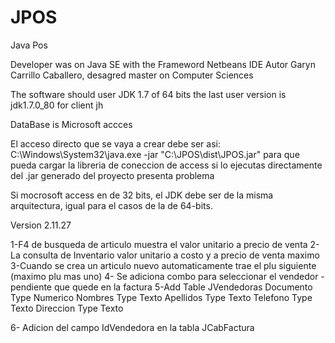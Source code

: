 # JPOS
Java Pos 

Developer was on Java SE with the Frameword Netbeans IDE
Autor Garyn Carrillo Caballero, desagred master on Computer Sciences

The software should user JDK 1.7 of 64 bits 
the last user version is jdk1.7.0_80 for client jh

DataBase is Microsoft accces


El acceso directo que se vaya a crear debe ser asi:
C:\Windows\System32\java.exe -jar "C:\JPOS\dist\JPOS.jar"
para que pueda cargar la libreria de coneccion de access
si lo ejecutas directamente del .jar generado del proyecto presenta problema


Si mocrosoft access en de 32 bits, el JDK debe ser de la misma arquitectura, igual para el casos de la de 64-bits.


Version 2.11.27

1-F4 de busqueda de articulo muestra el valor unitario a precio de venta
2-La consulta de Inventario valor unitario a costo y a precio de venta maximo
3-Cuando se crea un articulo nuevo automaticamente trae el plu siguiente (maximo plu mas uno)
4- Se adiciona combo para seleccionar el vendedor - pendiente que quede en la factura
5-Add Table JVendedoras
  Documento  Type Numerico
  Nombres  Type Texto
  Apellidos Type Texto
  Telefono Type Texto
  Direccion Type Texto

6- Adicion del campo IdVendedora  en la tabla JCabFactura